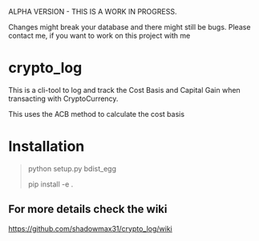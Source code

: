 ALPHA VERSION - THIS IS A WORK IN PROGRESS. 

Changes might break your database and there might still be bugs. 
Please contact me, if you want to work on this project with me

# crypto_log
This is a cli-tool to log and track the Cost Basis and Capital Gain when transacting with CryptoCurrency.

This uses the ACB method to calculate the cost basis

# Installation

> python setup.py bdist_egg
>
> pip install -e .

## For more details check the wiki
https://github.com/shadowmax31/crypto_log/wiki
